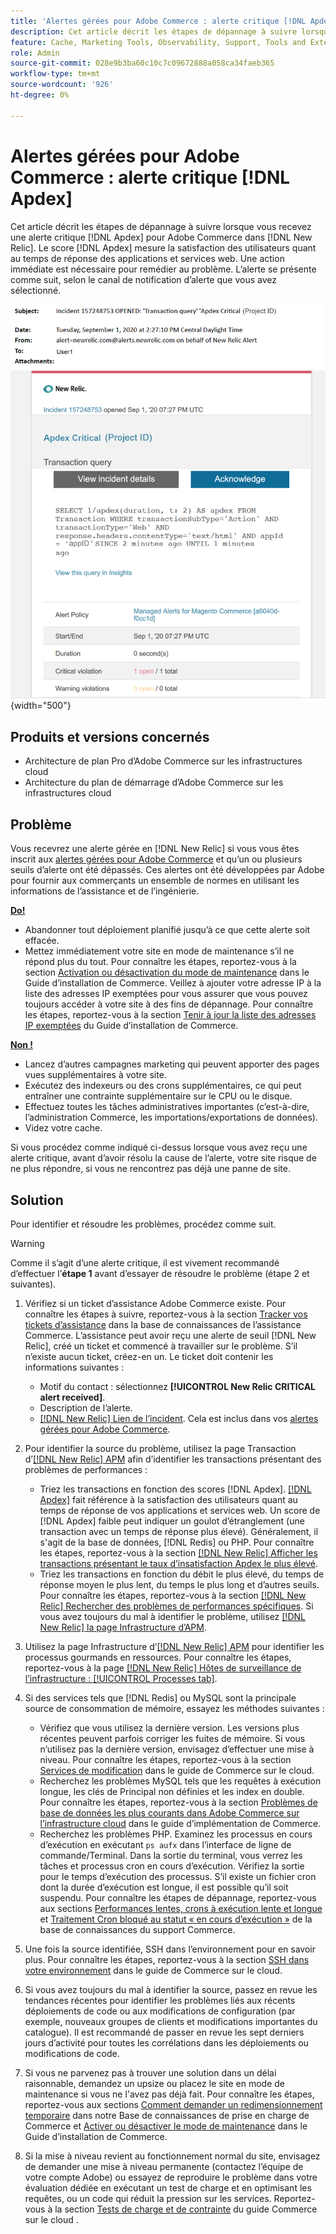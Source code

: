 ```yaml
---
title: 'Alertes gérées pour Adobe Commerce : alerte critique [!DNL Apdex] '
description: Cet article décrit les étapes de dépannage à suivre lorsque vous recevez une alerte  [!DNL Apdex]  critique pour Adobe Commerce in [!DNL New Relic]. The [!DNL Apdex] score qui évalue la satisfaction des utilisateurs quant au temps de réponse des applications et services web. Une action immédiate est nécessaire pour remédier au problème.
feature: Cache, Marketing Tools, Observability, Support, Tools and External Services
role: Admin
source-git-commit: 028e9b3ba60c10c7c09672888a058ca34faeb365
workflow-type: tm+mt
source-wordcount: '926'
ht-degree: 0%

---
```


# Alertes gérées pour Adobe Commerce : alerte critique [!DNL Apdex]

Cet article décrit les étapes de dépannage à suivre lorsque vous recevez une alerte critique [!DNL Apdex] pour Adobe Commerce dans [!DNL New Relic]. Le score [!DNL Apdex] mesure la satisfaction des utilisateurs quant au temps de réponse des applications et services web. Une action immédiate est nécessaire pour remédier au problème. L’alerte se présente comme suit, selon le canal de notification d’alerte que vous avez sélectionné.

![alerte critique apdex ](../../assets/managed-alerts/apdex-critical-magento-managed.png){width="500"}

## Produits et versions concernés

* Architecture de plan Pro d’Adobe Commerce sur les infrastructures cloud
* Architecture du plan de démarrage d’Adobe Commerce sur les infrastructures cloud

## Problème

Vous recevrez une alerte gérée en [!DNL New Relic] si vous vous êtes inscrit aux [alertes gérées pour Adobe Commerce](managed-alerts-for-magento-commerce.md) et qu’un ou plusieurs seuils d’alerte ont été dépassés. Ces alertes ont été développées par Adobe pour fournir aux commerçants un ensemble de normes en utilisant les informations de l’assistance et de l’ingénierie.

<u> **Do!** </u>

* Abandonner tout déploiement planifié jusqu’à ce que cette alerte soit effacée.
* Mettez immédiatement votre site en mode de maintenance s’il ne répond plus du tout. Pour connaître les étapes, reportez-vous à la section [Activation ou désactivation du mode de maintenance](https://experienceleague.adobe.com/en/docs/commerce-operations/installation-guide/tutorials/maintenance-mode) dans le Guide d’installation de Commerce. Veillez à ajouter votre adresse IP à la liste des adresses IP exemptées pour vous assurer que vous pouvez toujours accéder à votre site à des fins de dépannage. Pour connaître les étapes, reportez-vous à la section [Tenir à jour la liste des adresses IP exemptées](https://experienceleague.adobe.com/en/docs/commerce-operations/installation-guide/tutorials/maintenance-mode#maintain-the-list-of-exempt-ip-addresses) du Guide d’installation de Commerce.

<u>**Non !**</u>

* Lancez d’autres campagnes marketing qui peuvent apporter des pages vues supplémentaires à votre site.
* Exécutez des indexeurs ou des crons supplémentaires, ce qui peut entraîner une contrainte supplémentaire sur le CPU ou le disque.
* Effectuez toutes les tâches administratives importantes (c’est-à-dire, l’administration Commerce, les importations/exportations de données).
* Videz votre cache.

Si vous procédez comme indiqué ci-dessus lorsque vous avez reçu une alerte critique, avant d’avoir résolu la cause de l’alerte, votre site risque de ne plus répondre, si vous ne rencontrez pas déjà une panne de site.

## Solution

Pour identifier et résoudre les problèmes, procédez comme suit.

>[!WARNING]
>
>Comme il s’agit d’une alerte critique, il est vivement recommandé d’effectuer l’**étape 1** avant d’essayer de résoudre le problème (étape 2 et suivantes).

1. Vérifiez si un ticket d’assistance Adobe Commerce existe. Pour connaître les étapes à suivre, reportez-vous à la section [Tracker vos tickets d’assistance](https://experienceleague.adobe.com/en/docs/commerce-knowledge-base/kb/help-center-guide/magento-help-center-user-guide#track-support-case) dans la base de connaissances de l’assistance Commerce. L’assistance peut avoir reçu une alerte de seuil [!DNL New Relic], créé un ticket et commencé à travailler sur le problème. S’il n’existe aucun ticket, créez-en un. Le ticket doit contenir les informations suivantes :
   * Motif du contact : sélectionnez **[!UICONTROL New Relic CRITICAL alert received]**.
   * Description de l’alerte.
   * [[!DNL New Relic] Lien de l’incident](https://docs.newrelic.com/docs/alerts-applied-intelligence/new-relic-alerts/alert-incidents/view-violation-event-details-incidents). Cela est inclus dans vos [alertes gérées pour Adobe Commerce](managed-alerts-for-magento-commerce.md).
1. Pour identifier la source du problème, utilisez la page Transaction d’[[!DNL New Relic] APM](https://docs.newrelic.com/docs/apm/applications-menu/monitoring/transactions-page-find-specific-performance-problems) afin d’identifier les transactions présentant des problèmes de performances :
   * Triez les transactions en fonction des scores [!DNL Apdex]. [[!DNL Apdex]](https://docs.newrelic.com/docs/apm/new-relic-apm/apdex/apdex-measure-user-satisfaction) fait référence à la satisfaction des utilisateurs quant au temps de réponse de vos applications et services web. Un score de [!DNL Apdex] faible peut indiquer un goulot d’étranglement (une transaction avec un temps de réponse plus élevé). Généralement, il s&#39;agit de la base de données, [!DNL Redis] ou PHP. Pour connaître les étapes, reportez-vous à la section [[!DNL New Relic] Afficher les transactions présentant le taux d’insatisfaction Apdex le plus élevé](https://docs.newrelic.com/docs/apm/new-relic-apm/apdex/apdex-measure-user-satisfaction/#dissatisfaction).
   * Triez les transactions en fonction du débit le plus élevé, du temps de réponse moyen le plus lent, du temps le plus long et d’autres seuils. Pour connaître les étapes, reportez-vous à la section [[!DNL New Relic] Rechercher des problèmes de performances spécifiques](https://docs.newrelic.com/docs/apm/applications-menu/monitoring/transactions-page-find-specific-performance-problems). Si vous avez toujours du mal à identifier le problème, utilisez [[!DNL New Relic] la page Infrastructure d’APM](https://docs.newrelic.com/docs/infrastructure/infrastructure-ui-pages/infra-hosts-ui-page/).
1. Utilisez la page Infrastructure d’[[!DNL New Relic] APM](https://docs.newrelic.com/docs/infrastructure/infrastructure-ui-pages/infra-hosts-ui-page/) pour identifier les processus gourmands en ressources. Pour connaître les étapes, reportez-vous à la page [[!DNL New Relic] Hôtes de surveillance de l’infrastructure : [!UICONTROL Processes tab]](https://docs.newrelic.com/docs/infrastructure/infrastructure-ui-pages/infra-hosts-ui-page/#processes).
1. Si des services tels que [!DNL Redis] ou MySQL sont la principale source de consommation de mémoire, essayez les méthodes suivantes :
   * Vérifiez que vous utilisez la dernière version. Les versions plus récentes peuvent parfois corriger les fuites de mémoire. Si vous n’utilisez pas la dernière version, envisagez d’effectuer une mise à niveau. Pour connaître les étapes, reportez-vous à la section [Services de modification](https://experienceleague.adobe.com/docs/commerce-cloud-service/user-guide/configure/service/services-yaml.html) dans le guide de Commerce sur le cloud.
   * Recherchez les problèmes MySQL tels que les requêtes à exécution longue, les clés de Principal non définies et les index en double. Pour connaître les étapes, reportez-vous à la section [Problèmes de base de données les plus courants dans Adobe Commerce sur l’infrastructure cloud](https://experienceleague.adobe.com/docs/commerce-operations/implementation-playbook/best-practices/maintenance/resolve-database-performance-issues.html) dans le guide d’implémentation de Commerce.
   * Recherchez les problèmes PHP. Examinez les processus en cours d’exécution en exécutant `ps aufx` dans l’interface de ligne de commande/Terminal. Dans la sortie du terminal, vous verrez les tâches et processus cron en cours d’exécution. Vérifiez la sortie pour le temps d’exécution des processus. S’il existe un fichier cron dont la durée d’exécution est longue, il est possible qu’il soit suspendu. Pour connaître les étapes de dépannage, reportez-vous aux sections [Performances lentes, crons à exécution lente et longue](https://experienceleague.adobe.com/en/docs/commerce-knowledge-base/kb/troubleshooting/miscellaneous/slow-performance-slow-and-long-running-crons) et [Traitement Cron bloqué au statut « en cours d’exécution »](https://experienceleague.adobe.com/en/docs/commerce-knowledge-base/kb/troubleshooting/miscellaneous/cron-job-is-stuck-in-running-status) de la base de connaissances du support Commerce.

1. Une fois la source identifiée, SSH dans l’environnement pour en savoir plus. Pour connaître les étapes, reportez-vous à la section [SSH dans votre environnement](https://experienceleague.adobe.com/en/docs/commerce-cloud-service/user-guide/develop/secure-connections#ssh) dans le guide de Commerce sur le cloud.
1. Si vous avez toujours du mal à identifier la source, passez en revue les tendances récentes pour identifier les problèmes liés aux récents déploiements de code ou aux modifications de configuration (par exemple, nouveaux groupes de clients et modifications importantes du catalogue). Il est recommandé de passer en revue les sept derniers jours d’activité pour toutes les corrélations dans les déploiements ou modifications de code.
1. Si vous ne parvenez pas à trouver une solution dans un délai raisonnable, demandez un upsize ou placez le site en mode de maintenance si vous ne l&#39;avez pas déjà fait. Pour connaître les étapes, reportez-vous aux sections [Comment demander un redimensionnement temporaire](https://experienceleague.adobe.com/en/docs/commerce-knowledge-base/kb/how-to/how-to-request-temporary-magento-upsize) dans notre Base de connaissances de prise en charge de Commerce et [Activer ou désactiver le mode de maintenance](https://experienceleague.adobe.com/en/docs/commerce-operations/installation-guide/tutorials/maintenance-mode) dans le Guide d’installation de Commerce.
1. Si la mise à niveau revient au fonctionnement normal du site, envisagez de demander une mise à niveau permanente (contactez l’équipe de votre compte Adobe) ou essayez de reproduire le problème dans votre évaluation dédiée en exécutant un test de charge et en optimisant les requêtes, ou un code qui réduit la pression sur les services. Reportez-vous à la section [Tests de charge et de contrainte](https://experienceleague.adobe.com/en/docs/commerce-cloud-service/user-guide/develop/test/staging-and-production#load-and-stress-testing) du guide Commerce sur le cloud .
